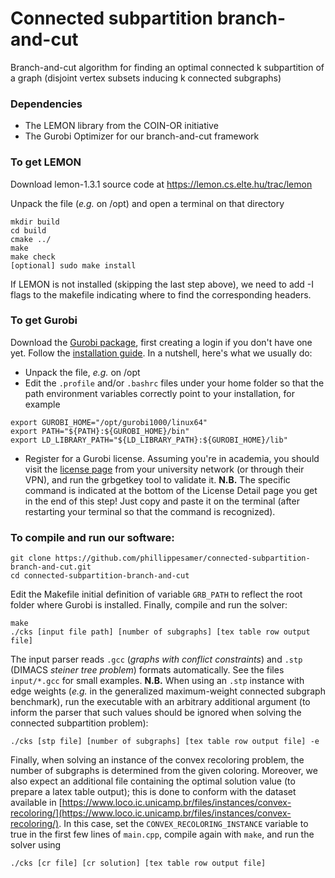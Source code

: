 # Connected subpartition branch-and-cut
Branch-and-cut algorithm for finding an optimal connected k subpartition of a graph (disjoint vertex subsets inducing k connected subgraphs)


### Dependencies

- The LEMON library from the COIN-OR initiative
- The Gurobi Optimizer for our branch-and-cut framework

### To get LEMON

Download lemon-1.3.1 source code at https://lemon.cs.elte.hu/trac/lemon

Unpack the file (_e.g._ on /opt) and open a terminal on that directory

```
mkdir build
cd build
cmake ../
make
make check
[optional] sudo make install
```
If LEMON is not installed (skipping the last step above), we need to add -I flags to the makefile indicating where to find the corresponding headers.


### To get Gurobi

Download the [Gurobi package](https://www.gurobi.com/downloads/gurobi-software), first creating a login if you don't have one yet. Follow the [installation guide](https://www.gurobi.com/documentation/10.0/quickstart_linux/software_installation_guid.html). In a nutshell, here's what we usually do:

- Unpack the file, _e.g._ on /opt
- Edit the `.profile` and/or `.bashrc` files under your home folder so that the path environment variables correctly point to your installation, for example
```
export GUROBI_HOME="/opt/gurobi1000/linux64"
export PATH="${PATH}:${GUROBI_HOME}/bin"
export LD_LIBRARY_PATH="${LD_LIBRARY_PATH}:${GUROBI_HOME}/lib"
```

- Register for a Gurobi license. Assuming you're in academia, you should visit the [license page](https://www.google.com/url?q=https%3A%2F%2Fwww.gurobi.com%2Fdownloads%2Fend-user-license-agreement-academic%2F&sa=D&sntz=1&usg=AOvVaw0YU98KLcE2IKVrvlVaHEjO) from your university network (or through their VPN), and run the grbgetkey tool to validate it. **N.B.** The specific command is indicated at the bottom of the License Detail page you get in the end of this step! Just copy and paste it on the terminal (after restarting your terminal so that the command is recognized).


### To compile and run our software:

```
git clone https://github.com/phillippesamer/connected-subpartition-branch-and-cut.git
cd connected-subpartition-branch-and-cut
```

Edit the Makefile initial definition of variable `GRB_PATH` to reflect the root folder where Gurobi is installed. Finally, compile and run the solver:

```
make
./cks [input file path] [number of subgraphs] [tex table row output file]
```

The input parser reads `.gcc` (_graphs with conflict constraints_) and `.stp` (DIMACS _steiner tree problem_) formats automatically. See the files `input/*.gcc` for small examples. **N.B.** When using an `.stp` instance with edge weights (_e.g._ in the generalized maximum-weight connected subgraph benchmark), run the executable with an arbitrary additional argument (to inform the parser that such values should be ignored when solving the connected subpartition problem):
```
./cks [stp file] [number of subgraphs] [tex table row output file] -e
```

Finally, when solving an instance of the convex recoloring problem, the number of subgraphs is determined from the given coloring. Moreover, we also expect an additional file containing the optimal solution value (to prepare a latex table output); this is done to conform with the dataset available in [https://www.loco.ic.unicamp.br/files/instances/convex-recoloring/](https://www.loco.ic.unicamp.br/files/instances/convex-recoloring/). In this case, set the `CONVEX_RECOLORING_INSTANCE` variable to true in the first few lines of `main.cpp`, compile again with `make`, and run the solver using
```
./cks [cr file] [cr solution] [tex table row output file]
```
